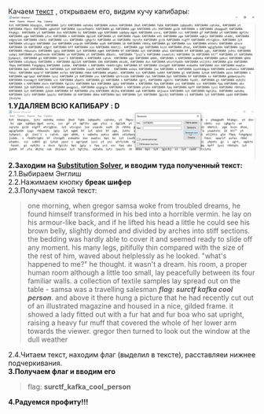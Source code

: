 Качаем [текст](https://filebin.ca/6d0fbvIFew4S/text.txt) , открываем его, видим кучу капибары:
![kapibara](attachments/kapibara.jpg)
__1.УДАЛЯЕМ ВСЮ КАПИБАРУ  : D__  
![netkapibara](attachments/netkapibara.jpg)
__2.Заходим на [Substitution Solver](https://guballa.de/substitution-solver), и вводим туда полученный текст:__  
2.1.Выбираем Энглиш  
2.2.Нажимаем кнопку __бреак шифер__  
2.3.Получаем такой текст:  
> one  morning,  when  gregor  samsa  woke  from  troubled  dreams,  he  found  himself  transformed  in  his  bed  into  a  horrible  vermin.  he  lay  on  his  armour-like  back,  and  if  he  lifted  his  head  a  little  he  could  see  his  brown  belly,  slightly  domed  and  divided  by  arches  into  stiff  sections.  the  bedding  was  hardly  able  to  cover  it  and  seemed  ready  to  slide  off  any  moment.  his  many  legs,  pitifully  thin  compared  with  the  size  of  the  rest  of  him,  waved  about  helplessly  as  he  looked.  "what's  happened  to  me?"  he  thought.  it  wasn't  a  dream.  his  room,  a  proper  human  room  although  a  little  too  small,  lay  peacefully  between  its  four  familiar  walls.  a  collection  of  textile  samples  lay  spread  out  on  the  table  -  samsa  was  a  travelling  salesman  ___flag:  surctf  kafka  cool  person___.  and  above  it  there  hung  a  picture  that  he  had  recently  cut  out  of  an  illustrated  magazine  and  housed  in  a  nice,  gilded  frame.  it  showed  a  lady  fitted  out  with  a  fur  hat  and  fur  boa  who  sat  upright,  raising  a  heavy  fur  muff  that  covered  the  whole  of  her  lower  arm  towards  the  viewer.  gregor  then  turned  to  look  out  the  window  at  the  dull  weather

2.4.Читаем текст, находим флаг (выделил в тексте), расставляеи нижнее подчеркивания.  
__3.Получаем флаг и вводим его__  
> flag: __surctf_kafka_cool_person__  

__4.Радуемся профиту!!!__  
